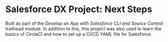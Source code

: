 # Salesforce DX Project: Next Steps

Built as part of the *Develop an App with Salesforce CLI and Source Control* trailhead module. In addition to this, this project was also used to learn the basics of CircleCI and how to set up a CI/CD YAML file for Salesforce.